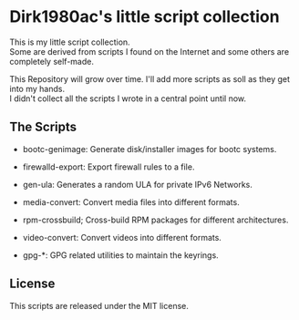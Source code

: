 # Dirk1980ac's little script collection

This is my little script collection.  
Some are derived from scripts I found on the Internet and some others are
completely self-made.  
  
This Repository will grow over time. I'll add more scripts as soll as they get
into my hands.  
I didn't collect all the scripts I wrote in a central point until now.

## The Scripts

- bootc-genimage: Generate disk/installer images for bootc systems.

- firewalld-export: Export firewall rules to a file.

- gen-ula: Generates a random ULA for private IPv6 Networks.

- media-convert: Convert media files into different formats.

- rpm-crossbuild; Cross-build RPM packages for different architectures.

- video-convert: Convert videos into different formats.

- gpg-*: GPG related utilities to maintain the keyrings.

## License

This scripts are released under the MIT license.
